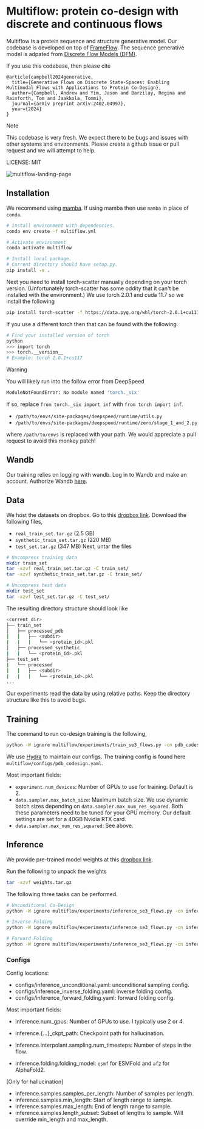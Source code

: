 # Multiflow: protein co-design with discrete and continuous flows

Multiflow is a protein sequence and structure generative model.
Our codebase is developed on top of [FrameFlow](https://github.com/microsoft/frame-flow).
The sequence generative model is adpated from [Discrete Flow Models (DFM)](https://github.com/andrew-cr/discrete_flow_models).

If you use this codebase, then please cite

```
@article{campbell2024generative,
  title={Generative Flows on Discrete State-Spaces: Enabling Multimodal Flows with Applications to Protein Co-Design},
  author={Campbell, Andrew and Yim, Jason and Barzilay, Regina and Rainforth, Tom and Jaakkola, Tommi},
  journal={arXiv preprint arXiv:2402.04997},
  year={2024}
}
```

> [!NOTE]  
> This codebase is very fresh. We expect there to be bugs and issues with other systems and environments.
> Please create a github issue or pull request and we will attempt to help.

LICENSE: MIT

![multiflow-landing-page](https://github.com/jasonkyuyim/multiflow/blob/main/media/codesign.gif)

## Installation

We recommend using [mamba](https://mamba.readthedocs.io/en/latest/).
If using mamba then use `mamba` in place of `conda`.

```bash
# Install environment with dependencies.
conda env create -f multiflow.yml

# Activate environment
conda activate multiflow

# Install local package.
# Current directory should have setup.py.
pip install -e .
```

Next you need to install torch-scatter manually depending on your torch version.
(Unfortunately torch-scatter has some oddity that it can't be installed with the environment.)
We use torch 2.0.1 and cuda 11.7 so we install the following

```bash
pip install torch-scatter -f https://data.pyg.org/whl/torch-2.0.1+cu117.html
```

If you use a different torch then that can be found with the following.
```bash
# Find your installed version of torch
python
>>> import torch
>>> torch.__version__
# Example: torch 2.0.1+cu117
```

> [!WARNING]  
> You will likely run into the follow error from DeepSpeed
```bash
ModuleNotFoundError: No module named 'torch._six'
```
If so, replace `from torch._six import inf` with `from torch import inf`.
* `/path/to/envs/site-packages/deepspeed/runtime/utils.py`
* `/path/to/envs/site-packages/deepspeed/runtime/zero/stage_1_and_2.py`

where `/path/to/envs` is replaced with your path. We would appreciate a pull request to avoid this monkey patch!

## Wandb

Our training relies on logging with wandb. Log in to Wandb and make an account.
Authorize Wandb [here](https://wandb.ai/authorize).

## Data

We host the datasets on dropbox. Go to this [dropbox link](https://www.dropbox.com/scl/fo/rz4b72kjnpndcni0b80kz/h?rlkey=rk0pi3s36dszag2bggr18hhww&dl=0).
Download the following files,
* `real_train_set.tar.gz` (2.5 GB)
* `synthetic_train_set.tar.gz` (220 MB)
* `test_set.tar.gz` (347 MB)
Next, untar the files
```bash
# Uncompress training data
mkdir train_set
tar -xzvf real_train_set.tar.gz -C train_set/
tar -xzvf synthetic_train_set.tar.gz -C train_set/

# Uncompress test data
mkdir test_set
tar -xzvf test_set.tar.gz -C test_set/
```
The resulting directory structure should look like
```bash
<current_dir>
├── train_set
│   ├── processed_pdb
|   |   ├── <subdir>
|   |   |   └── <protein_id>.pkl
│   ├── processed_synthetic
|   |   └── <protein_id>.pkl
├── test_set
|   └── processed
|   |   ├── <subdir>
|   |   |   └── <protein_id>.pkl
...
```
Our experiments read the data by using relative paths. Keep the directory structure like this to avoid bugs.

## Training

The command to run co-design training is the following, 
```bash
python -W ignore multiflow/experiments/train_se3_flows.py -cn pdb_codesign
```
We use [Hydra](https://hydra.cc/) to maintain our configs. 
The training config is found here `multiflow/configs/pdb_codesign.yaml`.

Most important fields:
* `experiment.num_devices`: Number of GPUs to use for training. Default is 2.
* `data.sampler.max_batch_size`: Maximum batch size. We use dynamic batch sizes depending on `data.sampler.max_num_res_squared`. Both these parameters need to be tuned for your GPU memory. Our default settings are set for a 40GB Nvidia RTX card.
* `data.sampler.max_num_res_squared`: See above.


## Inference

We provide pre-trained model weights at this [dropbox link](https://www.dropbox.com/scl/fo/rz4b72kjnpndcni0b80kz/h?rlkey=rk0pi3s36dszag2bggr18hhww&dl=0).

Run the following to unpack the weights
```bash
tar -xzvf weights.tar.gz
```

The following three tasks can be performed. 
```bash
# Unconditional Co-Design
python -W ignore multiflow/experiments/inference_se3_flows.py -cn inference_unconditional

# Inverse Folding
python -W ignore multiflow/experiments/inference_se3_flows.py -cn inference_inverse_folding

# Forward Folding
python -W ignore multiflow/experiments/inference_se3_flows.py -cn inference_forward_folding
```

### Configs

Config locations:
- configs/inference_unconditional.yaml: unconditional sampling config.
- configs/inference_inverse_folding.yaml: inverse folding config.
- configs/inference_forward_folding.yaml: forward folding config.

Most important fields:
- inference.num_gpus: Number of GPUs to use. I typically use 2 or 4.

- inference.{...}_ckpt_path: Checkpoint path for hallucination.

- inference.interpolant.sampling.num_timesteps: Number of steps in the flow.

- inference.folding.folding_model: `esmf` for ESMFold and `af2` for AlphaFold2.

[Only for hallucination]
- inference.samples.samples_per_length: Number of samples per length.
- inference.samples.min_length: Start of length range to sample.
- inference.samples.max_length: End of length range to sample.
- inference.samples.length_subset: Subset of lengths to sample. Will override min_length and max_length.